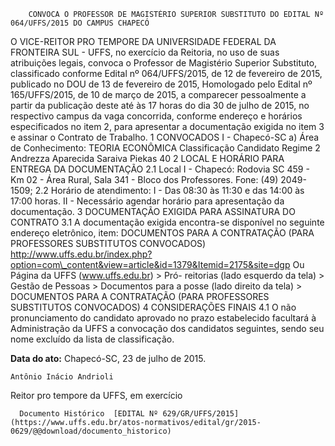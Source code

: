         CONVOCA O PROFESSOR DE MAGISTÉRIO SUPERIOR SUBSTITUTO DO EDITAL Nº 064/UFFS/2015 DO CAMPUS CHAPECÓ  

O VICE-REITOR PRO TEMPORE DA UNIVERSIDADE FEDERAL DA FRONTEIRA SUL - UFFS, no exercício da Reitoria, no uso de suas atribuições legais, convoca o Professor de Magistério Superior Substituto, classificado conforme Edital nº 064/UFFS/2015, de 12 de fevereiro de 2015, publicado no DOU de 13 de fevereiro de 2015, Homologado pelo Edital nº 165/UFFS/2015, de 10 de março de 2015, a comparecer pessoalmente a partir da publicação deste até às 17 horas do dia 30 de julho de 2015, no respectivo campus da vaga concorrida, conforme endereço e horários especificados no item 2, para apresentar a documentação exigida no item 3 e assinar o Contrato de Trabalho. 1 CONVOCADOS I - Chapecó-SC a) Área de Conhecimento: TEORIA ECONÔMICA Classificação Candidato Regime 2 Andrezza Aparecida Saraiva Piekas 40 2 LOCAL E HORÁRIO PARA ENTREGA DA DOCUMENTAÇÃO 2.1 Local I - Chapecó: Rodovia SC 459 - Km 02 - Área Rural, Sala 341 - Bloco dos Professores. Fone: (49) 2049-1509; 2.2 Horário de atendimento: I - Das 08:30 às 11:30 e das 14:00 às 17:00 horas. II - Necessário agendar horário para apresentação da documentação. 3 DOCUMENTAÇÃO EXIGIDA PARA ASSINATURA DO CONTRATO 3.1 A documentação exigida encontra-se disponível no seguinte endereço eletrônico, item: DOCUMENTOS PARA A CONTRATAÇÃO (PARA PROFESSORES SUBSTITUTOS CONVOCADOS) http://www.uffs.edu.br/index.php?option=com\_content&view=article&id=1379&Itemid=2175&site=dgp Ou Página da UFFS (www.uffs.edu.br) > Pró- reitorias (lado esquerdo da tela) > Gestão de Pessoas > Documentos para a posse (lado direito da tela) > DOCUMENTOS PARA A CONTRATAÇÃO (PARA PROFESSORES SUBSTITUTOS CONVOCADOS) 4 CONSIDERAÇÕES FINAIS 4.1 O não pronunciamento do candidato aprovado no prazo estabelecido facultará à Administração da UFFS a convocação dos candidatos seguintes, sendo seu nome excluído da lista de classificação.

   **Data do ato:** Chapecó-SC, 23 de julho de 2015.   
 

    Antônio Inácio Andrioli   
 Reitor pro tempore da UFFS, em exercício 

      Documento Histórico  [EDITAL Nº 629/GR/UFFS/2015](https://www.uffs.edu.br/atos-normativos/edital/gr/2015-0629/@@download/documento_historico)     
      